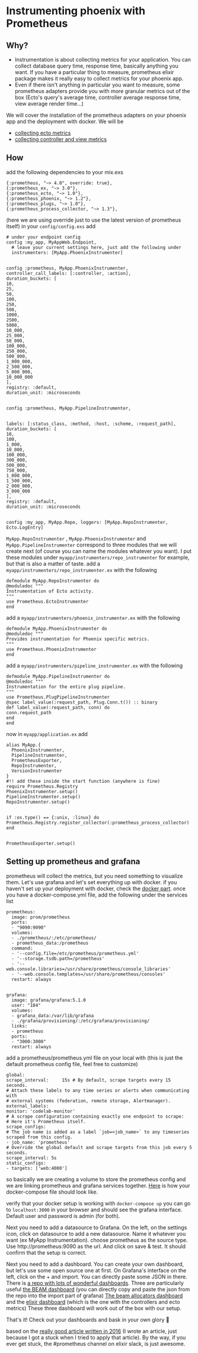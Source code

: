 # Instrumenting phoenix with Prometheus
## Why?
- Instrumentation is about collecting metrics for your application. You can collect database query time, response time, basically anything you want. If you have a particular thing to measure, prometheus elixir package makes it really easy to collect metrics for your phoenix app.
- Even if there isn't anything in particular you want to measure, some prometheus adapters provide you with more granular metrics out of the box (Ecto's query's average time, controller average response time, view average render time…)

We will cover the installation of the prometheus adapters on your phoenix app and the deployment with docker.
We will be
- [collecting ecto metrics](https://github.com/deadtrickster/prometheus-ecto)
- [collecting controller and view metrics](https://github.com/deadtrickster/prometheus-phoenix)

## How 
add the following dependencies to your mix.exs

```
{:prometheus, "~> 4.0", override: true},
{:prometheus_ex, "~> 3.0"},
{:prometheus_ecto, "~> 1.0"},
{:prometheus_phoenix, "~> 1.2"},
{:prometheus_plugs, "~> 1.0"},
{:prometheus_process_collector, "~> 1.3"},
```
(here we are using override just to use the latest version of prometheus itself)
in your `config/config.exs` add 

```
# under your endpoint config
config :my_app, MyAppWeb.Endpoint,
  # leave your current settings here, just add the following under
  instrumenters: [MyApp.PhoenixInstrumenter]


config :prometheus, MyApp.PhoenixInstrumenter,
controller_call_labels: [:controller, :action],
duration_buckets: [
10,
25,
50,
100,
250,
500,
1000,
2500,
5000,
10_000,
25_000,
50_000,
100_000,
250_000,
500_000,
1_000_000,
2_500_000,
5_000_000,
10_000_000
],
registry: :default,
duration_unit: :microseconds


config :prometheus, MyApp.PipelineInstrumenter,


labels: [:status_class, :method, :host, :scheme, :request_path],
duration_buckets: [
10,
100,
1_000,
10_000,
100_000,
300_000,
500_000,
750_000,
1_000_000,
1_500_000,
2_000_000,
3_000_000
],
registry: :default,
duration_unit: :microseconds


config :my_app, MyApp.Repo, loggers: [MyApp.RepoInstrumenter, Ecto.LogEntry]
```

`MyApp.RepoInstrumenter` , `MyApp.PhoenixInstrumenter` and `MyApp.PipelineInstrumenter` correspond to three modules that we will create next (of course you can name the modules whatever you want). I put these modules under `myapp/instrumenters/repo_instrumenter` for example, but that is also a matter of taste.
add a `myapp/instrumenters/repo_instrumenter.ex` with the following

```
defmodule MyApp.RepoInstrumenter do
@moduledoc """
Instrumentation of Ecto activity.
"""
use Prometheus.EctoInstrumenter
end
```

add a `myapp/instrumenters/phoenix_instrumenter.ex` with the following

```
defmodule MyApp.PhoenixInstrumenter do
@moduledoc """
Provides instrumentation for Phoenix specific metrics.
"""
use Prometheus.PhoenixInstrumenter
end
```

add a `myapp/instrumenters/pipeline_instrumenter.ex` with the following

```
defmodule MyApp.PipelineInstrumenter do
@moduledoc """
Instrumentation for the entire plug pipeline.
"""
use Prometheus.PlugPipelineInstrumenter
@spec label_value(:request_path, Plug.Conn.t()) :: binary
def label_value(:request_path, conn) do
conn.request_path
end
end
```

now in `myapp/application.ex` add
```
alias MyApp.{
  PhoenixInstrumenter,
  PipelineInstrumenter,
  PrometheusExporter,
  RepoInstrumenter,
  VersionInstrumenter
}
#!! add these inside the start function (anywhere is fine)
require Prometheus.Registry
PhoenixInstrumenter.setup()
PipelineInstrumenter.setup()
RepoInstrumenter.setup()


if :os.type() == {:unix, :linux} do
Prometheus.Registry.register_collector(:prometheus_process_collector)
end


PrometheusExporter.setup()
```

## Setting up prometheus and grafana
prometheus will collect the metrics, but you need something to visualize them. Let's use grafana and let's set everything up with docker.
if you haven't set up your deployment with docker, check the [docker part](/deployement/docker.md).
once you have a docker-compose.yml file, add the following under the services list

```
prometheus:
  image: prom/prometheus
  ports:
  - "9090:9090"
  volumes:
  - ./prometheus/:/etc/prometheus/
  - prometheus_data:/prometheus
  command:
  - '--config.file=/etc/prometheus/prometheus.yml'
  - '--storage.tsdb.path=/prometheus'
  - '--  web.console.libraries=/usr/share/prometheus/console_libraries'
  - '--web.console.templates=/usr/share/prometheus/consoles'
  restart: always


grafana:
  image: grafana/grafana:5.1.0
  user: "104"
  volumes:
  - grafana_data:/var/lib/grafana
  - ./grafana/provisioning/:/etc/grafana/provisioning/
  links:
  - prometheus
  ports:
  - "3000:3000"
  restart: always
```

add a prometheus/prometheus.yml file on your local with (this is just the default prometheus config file, feel free to customize)

```
global:
scrape_interval:     15s # By default, scrape targets every 15 seconds.
# Attach these labels to any time series or alerts when communicating with
# external systems (federation, remote storage, Alertmanager).
external_labels:
monitor: 'codelab-monitor'
# A scrape configuration containing exactly one endpoint to scrape:
# Here it's Prometheus itself.
scrape_configs:
# The job name is added as a label `job=<job_name>` to any timeseries scraped from this config.
- job_name: 'prometheus'
# Override the global default and scrape targets from this job every 5 seconds.
scrape_interval: 5s
static_configs:
- targets: ['web:4000']
```
so basically we are creating a volume to store the prometheus config and we are linking prometheus and grafana services together. [Here](deployment/docker-compose.yml) is how your docker-compose file should look like.

verify that your docker setup is working with `docker-compose up`
you can go to `localhost:3000` in your browser and should see the grafana interface. Default user and password is admin (for both).

Next you need to add a datasource to Grafana. On the left, on the settings icon, click on datasource to add a new datasource. Name it whatever you want (ex MyApp Instrumentation). choose prometheus as the source type. Use http://prometheus:9090 as the url. And click on save & test. It should confirm that the setup is correct.

Next you need to add a dashboard. You can create your own dashboard, but let's use some open source one at first. On Grafana's interface on the left, click on the + and import. You can directly paste some JSON in there. There is [a repo with lots of wonderful dashboards](https://github.com/deadtrickster/beam-dashboards). Three are particularly useful
[the BEAM dashboard](https://github.com/deadtrickster/beam-dashboards/blob/master/BEAM-dashboard.json) (you can directly copy and paste the json from the repo into the import part of grafana)
[The beam allocators dashboard](https://github.com/deadtrickster/beam-dashboards/blob/master/BEAM-memory_allocators.json)
and the [elixir dashboard](https://github.com/deadtrickster/beam-dashboards/blob/master/Elixir-dashboard.json) (which is the one with the controllers and ecto metrics)
These three dashboard will work out of the box with our setup.

That's it! Check out your dashboards and bask in your own glory 🙌

based on the [really good article written in 2016](https://aldusleaf.org/2016-09-30-monitoring-elixir-apps-in-2016-prometheus-and-grafana.html) (I wrote an article, just because I got a stuck when I tried to apply that article). By the way, if you ever get stuck, the #prometheus channel on elixir slack, is just awesome.
